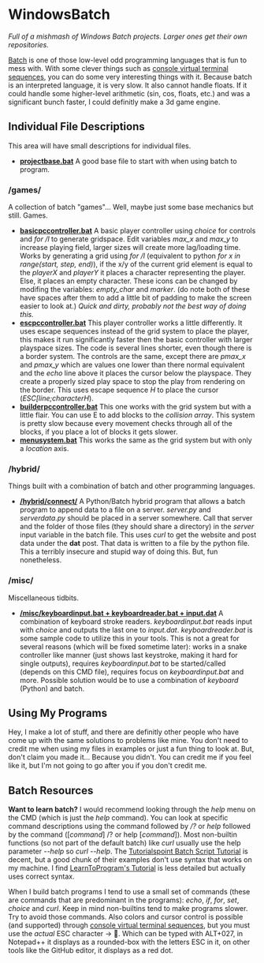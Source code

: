 # WindowsBatch
*Full of a mishmash of Windows Batch projects. Larger ones get their own repositories.*

[Batch](https://en.wikipedia.org/wiki/Batch_file) is one of those low-level odd programming languages that is fun to mess with. With some clever things such as [console virtual terminal sequences](https://docs.microsoft.com/en-us/windows/console/console-virtual-terminal-sequences?redirectedfrom=MSDN), you can do some very interesting things with it. Because batch is an interpreted language, it is very slow. It also cannot handle floats. If it could handle some higher-level arithmetic (sin, cos, floats, etc.) and was a significant bunch faster, I could definitly make a 3d game engine.

## Individual File Descriptions
This area will have small descriptions for individual files.

- [**projectbase.bat**](https://github.com/AkzidenzGrotesk-py/WindowsBatch/blob/main/projectbase.bat) A good base file to start with when using batch to program.

### /games/
A collection of batch "games"... Well, maybe just some base mechanics but still. Games.

- [**basicpccontroller.bat**](https://github.com/AkzidenzGrotesk-py/WindowsBatch/blob/main/games/basicpccontroller.bat) A basic player controller using *choice* for controls and *for /l* to generate gridspace. Edit variables *max_x* and *max_y* to increase playing field, larger sizes will create more lag/loading time.
Works by generating a grid using *for /l* (equivalent to python *for x in range(start, step, end)*), if the x/y of the current grid element is equal to the *playerX* and *playerY* it places a character representing the player. Else, it places an empty character. These icons can be changed by modifing the variables: *empty_char* and *marker*. (do note both of these have spaces after them to add a little bit of padding to make the screen easier to look at.) *Quick and dirty, probably not the best way of doing this.*
- [**escpccontroller.bat**](https://github.com/AkzidenzGrotesk-py/WindowsBatch/blob/main/games/escpccontroller.bat) This player controller works a little differently. It uses escape sequences instead of the grid system to place the player, this makes it run significantly faster then the basic controller with larger playspace sizes. The code is several lines shorter, even though there is a border system. The controls are the same, except there are *pmax_x* and *pmax_y* which are values one lower than there normal equivalent and the *echo* line above it places the cursor below the playspace. They create a properly sized play space to stop the play from rendering on the border. This uses escape sequence *H* to place the cursor (*ESC\[line;characterH*).
- [**builderpccontroller.bat**](https://github.com/AkzidenzGrotesk-py/WindowsBatch/blob/main/games/builderpccontroller.bat) This one works with the grid system but with a little flair. You can use E to add blocks to the *collision array*. This system is pretty slow because every movement checks through all of the blocks, if you place a lot of blocks it gets slower.
- [**menusystem.bat**](https://github.com/AkzidenzGrotesk-py/WindowsBatch/blob/main/games/menusystem.bat) This works the same as the grid system but with only a *location* axis.

### /hybrid/
Things built with a combination of batch and other programming languages.

- [**/hybrid/connect/**](https://github.com/AkzidenzGrotesk-py/WindowsBatch/tree/main/hybrid/connect) A Python/Batch hybrid program that allows a batch program to append data to a file on a server. *server.py* and *serverdata.py* should be placed in a server somewhere. Call that server and the folder of those files (they should share a directory) in the *server* input variable in the batch file. This uses *curl* to get the website and post data under the **dat** post. That data is written to a file by the python file. This a terribly insecure and stupid way of doing this. But, fun nonetheless.

### /misc/
Miscellaneous tidbits.

- [**/misc/keyboardinput.bat + keyboardreader.bat + input.dat**](https://github.com/AkzidenzGrotesk-py/WindowsBatch/blob/main/misc/keyboardinput.bat) A combination of keyboard stroke readers. *keyboardinput.bat* reads input with *choice* and outputs the last one to *input.dat*. *keyboardreader.bat* is some sample code to utilize this in your tools. This is not a great for several reasons (which will be fixed sometime later): works in a snake controller like manner (just shows last keystroke, making it hard for single outputs), requires *keyboardinput.bat* to be started/called (depends on this CMD file), requires focus on *keyboardinput.bat* and more. Possible solution would be to use a combination of *keyboard* (Python) and batch.

## Using My Programs
Hey, I make a lot of stuff, and there are definitly other people who have come up with the same solutions to problems like mine. You don't need to credit me when using my files in examples or just a fun thing to look at. But, don't claim you made it... Because you didn't. You can credit me if you feel like it, but I'm not going to go after you if you don't credit me.

## Batch Resources
**Want to learn batch?** I would recommend looking through the *help* menu on the CMD (which is just the *help* command). You can look at specific command descriptions using the command followed by */?* or *help* followed by the command (\[*command*\] /? or help \[*command*\]). Most non-builtin functions (so not part of the default batch) like *curl* usually use the help parameter *--help* so *curl --help*. The [Tutorialspoint Batch Script Tutorial](https://www.tutorialspoint.com/batch_script/index.htm) is decent, but a good chunk of their examples don't use syntax that works on my machine. I find [LearnToProgram's Tutorial](http://www.trytoprogram.com/batch-file/) is less detailed but actually uses correct syntax.

When I build batch programs I tend to use a small set of commands (these are commands that are predominant in the programs): *echo*, *if*, *for*, *set*, *choice* and *curl*. Keep in mind non-builtins tend to make programs slower. Try to avoid those commands. Also colors and cursor control is possible (and supported) through [console virtual terminal sequences](https://docs.microsoft.com/en-us/windows/console/console-virtual-terminal-sequences?redirectedfrom=MSDN), but you must use the *actual* ESC character → . Which can be typed with ALT+027, in Notepad++ it displays as a rounded-box with the letters ESC in it, on other tools like the GitHub editor, it displays as a red dot.
